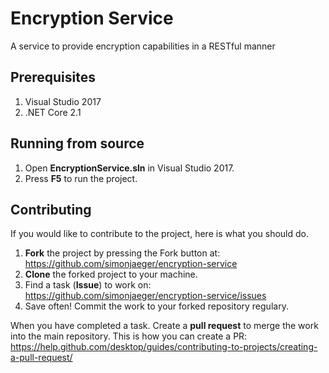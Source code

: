# Encryption Service
A service to provide encryption capabilities in a RESTful manner

<a name="prerequisites"></a>
## Prerequisites ##

1. Visual Studio 2017
2. .NET Core 2.1

## Running from source ##

1. Open **EncryptionService.sln** in Visual Studio 2017.
2. Press **F5** to run the project.

## Contributing ##

If you would like to contribute to the project, here is what you should do.

1. **Fork** the project by pressing the Fork button at: https://github.com/simonjaeger/encryption-service
1. **Clone** the forked project to your machine.
1. Find a task (**Issue**) to work on: https://github.com/simonjaeger/encryption-service/issues
1. Save often! Commit the work to your forked repository regulary.

When you have completed a task. Create a **pull request** to merge the work into the main repository. This is how you can create a PR: https://help.github.com/desktop/guides/contributing-to-projects/creating-a-pull-request/

